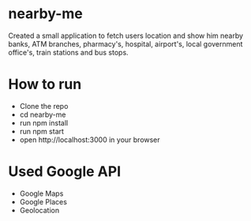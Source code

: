 # nearby-me

Created a small application to fetch users location and show him nearby banks, ATM branches, pharmacy's, hospital, airport's, local government office's, train stations and bus stops.

# How to run

- Clone the repo
- cd nearby-me
- run npm install
- run npm start
- open http://localhost:3000 in your browser

# Used Google API

- Google Maps 
- Google Places
- Geolocation 
